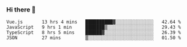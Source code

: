 ### Hi there 👋

<!--
**xin-code/Xin-code** is a ✨ _special_ ✨ repository because its `README.md` (this file) appears on your GitHub profile.

Here are some ideas to get you started:
<!--START_SECTION:waka-->
```text
Vue.js       13 hrs 4 mins   ██████████▓░░░░░░░░░░░░░░   42.64 % 
JavaScript   9 hrs 1 min     ███████▒░░░░░░░░░░░░░░░░░   29.43 % 
TypeScript   8 hrs 5 mins    ██████▓░░░░░░░░░░░░░░░░░░   26.39 % 
JSON         27 mins         ▒░░░░░░░░░░░░░░░░░░░░░░░░   01.50 % 
```
<!--END_SECTION:waka-->
